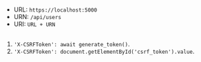 #

* URL: `https://localhost:5000`
* URN: `/api/users`
* URI: `URL + URN`


##

1. `'X-CSRFToken': await generate_token()`.
2. `'X-CSRFToken': document.getElementById('csrf_token').value`.

